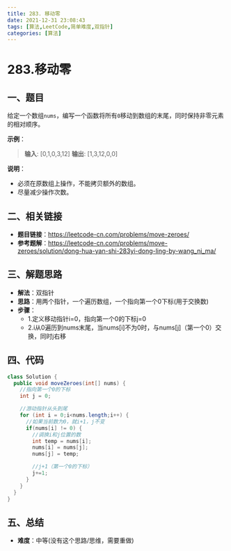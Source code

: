 ```yaml
---
title: 283. 移动零
date: 2021-12-31 23:08:43
tags: [算法,LeetCode,简单难度,双指针]
categories: [算法]
---
```


# 283.移动零
## 一、题目
给定一个数组`nums`，编写一个函数将所有`0`移动到数组的末尾，同时保持非零元素的相对顺序。

**示例**：
>**输入**: [0,1,0,3,12]
>**输出**: [1,3,12,0,0]

**说明**：
* 必须在原数组上操作，不能拷贝额外的数组。
* 尽量减少操作次数。

## 二、相关链接
* **题目链接**：https://leetcode-cn.com/problems/move-zeroes/
* **参考题解**：https://leetcode-cn.com/problems/move-zeroes/solution/dong-hua-yan-shi-283yi-dong-ling-by-wang_ni_ma/

## 三、解题思路
* **解法**：双指针
* **思路**：用两个指针，一个遍历数组，一个指向第一个0下标(用于交换数)
* **步骤**：
  * 1.定义移动指针i=0，指向第一个0的下标j=0
  * 2.i从0遍历到nums末尾，当nums[i]不为0时，与nums[j]（第一个0）交换，同时j右移

## 四、代码
```java
class Solution {
  public void moveZeroes(int[] nums) {
    //指向第一个0的下标
    int j = 0;

    //游动指针从头到尾
    for (int i = 0;i<nums.length;i++) {
      //如果当前数为0，就i+1，j不变
      if(nums[i] != 0) {
        //调换i和j位置的数
        int temp = nums[i];
        nums[i] = nums[j];
        nums[j] = temp;

        //j+1（第一个0的下标）
        j+=1;
      }
    }
  }
}
```

## 五、总结
* **难度**：中等(没有这个思路/思维，需要重做)